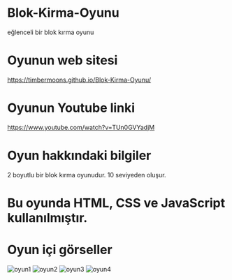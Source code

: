 # Blok-Kirma-Oyunu
eğlenceli bir blok kırma oyunu
# Oyunun web sitesi
https://timbermoons.github.io/Blok-Kirma-Oyunu/
# Oyunun Youtube linki
https://www.youtube.com/watch?v=TUn0GVYadjM
# Oyun hakkındaki bilgiler
2 boyutlu bir blok kırma oyunudur. 10 seviyeden oluşur.
# Bu oyunda HTML, CSS ve JavaScript kullanılmıştır.
# Oyun içi görseller
![oyun1](https://github.com/timbermoons/Blok-Kirma-Oyunu/assets/113468821/283d17f9-40d4-42b0-87e7-2b8ace1c0d0a)
![oyun2](https://github.com/timbermoons/Blok-Kirma-Oyunu/assets/113468821/99fe10c5-4092-45a5-96cc-d83e94783302)
![oyun3](https://github.com/timbermoons/Blok-Kirma-Oyunu/assets/113468821/ef589e1f-ea94-43d7-9e5a-8ac42823897b)
![oyun4](https://github.com/timbermoons/Blok-Kirma-Oyunu/assets/113468821/279926fd-baa6-4386-b0f5-eb4d0aa3fec7)
